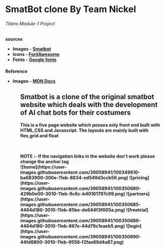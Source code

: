 <h1>SmatBot clone By Team Nickel</h1> 
<h6>Titans Module-1 Project</h6>

<h4>sources</source>
<ul>
  <li>Images - <a href = "smatbot.com" >Smatbot<a></li>
  <li>Icons - <a href = "fontawesome.com" >FontAwesome<a></li>
  <li>Fonts - <a href = "https://fonts.google.com/" >Google fonts<a></li>
</ul>
 <h4>Reference</source>
   <ul>
       <li>Images - <a href = "https://developer.mozilla.org/en-US/" >MDN Docs<a></li>
   <ul>

<h2>Smatbot is a clone of the original smatbot website which deals with the development of AI chat bots for their costumers</h2>
<p>This is a five page website which posses only front end built with HTML,CSS and Javascript. The layouts are mainly built with flex,grid and float </p>
<br>
<br>
<b>NOTE :- If the navigation links in the website don't work please change the anchor tag</b>
<br>
![home](https://user-images.githubusercontent.com/39058941/100349610-ba683900-300e-11eb-8834-ed549d3ccb56.png)
![pricing](https://user-images.githubusercontent.com/39058941/100350680-429b0e00-3010-11eb-9c6c-b40161797c99.png)
![partners](https://user-images.githubusercontent.com/39058941/100350685-4464d180-3010-11eb-85be-de644f3f605a.png)
![freetrial](https://user-images.githubusercontent.com/39058941/100350686-4464d180-3010-11eb-867e-44d79c1eaeb5.png)
![login](https://user-images.githubusercontent.com/39058941/100350690-44fd6800-3010-11eb-9556-f2fae69d4a87.png)

